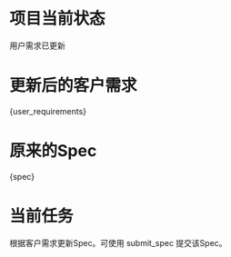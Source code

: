 # 项目当前状态

用户需求已更新

# 更新后的客户需求

{user_requirements}

# 原来的Spec

{spec}

# 当前任务

根据客户需求更新Spec。可使用 submit_spec 提交该Spec。